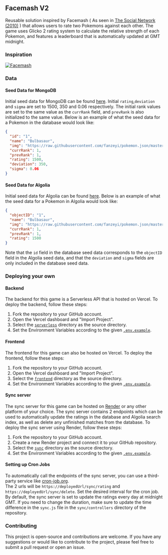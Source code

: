 ## Facemash V2
Reusable solution inspired by Facemash ( As seen in [The Social Network (2010)](https://www.imdb.com/title/tt1285016/) ) that allows users to rate two Pokemons against each other. The game uses Glicko 2 rating system to calculate the relative strength of each Pokemon, and features a leaderboard that is automatically updated at GMT midnight. 
### Inspiration
[![Facemash](https://img.youtube.com/vi/KdtPNRzuKrk/0.jpg)](https://www.youtube.com/watch?v=KdtPNRzuKrk)

### Data
#### Seed Data for MongoDB
Initial seed data for MongoDB can be found [here](https://github.com/cmgchess/facemash-v2/blob/master/sync/data/pokemon-db.json). Initial `rating`,`deviation` and `sigma` are set to 1500, 350 and 0.06 respectively. The initial rank values are set to the same value as the `currRank` field, and `prevRank` is also initialized to the same value. Below is an example of what the seed data for a Pokemon in the database would look like: 
```json
{
  "id": "1",
  "name": "Bulbasaur",
  "img": "https://raw.githubusercontent.com/fanzeyi/pokemon.json/master/images/001.png",
  "currRank": 1,
  "prevRank": 1,
  "rating": 1500,
  "deviation": 350,
  "sigma": 0.06
}
```
#### Seed Data for Algolia
Initial seed data for Algolia can be found [here](https://github.com/cmgchess/facemash-v2/blob/master/sync/data/pokemon-algolia.json). Below is an example of what the seed data for a Pokemon in Algolia would look like: 
```json
{
  "objectID": "1",
  "name": "Bulbasaur",
  "img": "https://raw.githubusercontent.com/fanzeyi/pokemon.json/master/images/001.png",
  "currRank": 1,
  "prevRank": 1,
  "rating": 1500
}
```
Note that the `id` field in the database seed data corresponds to the `objectID` field in the Algolia seed data, and that the `deviation` and `sigma` fields are only included in the database seed data.
### Deploying your own
#### Backend
The backend for this game is a Serverless API that is hosted on Vercel. To deploy the backend, follow these steps:

 1. Fork the repository to your GitHub account.
 2. Open the Vercel dashboard and "Import Project".
 3. Select the [`serverless`](https://github.com/cmgchess/facemash-v2/tree/master/serverless) directory as the source directory.
 4. Set the Environment Variables according to the given [`.env.example`](https://github.com/cmgchess/facemash-v2/blob/master/serverless/.env.example).

#### Frontend
The frontend for this game can also be hosted on Vercel. To deploy the frontend, follow these steps:
 1. Fork the repository to your GitHub account.
 2. Open the Vercel dashboard and "Import Project".
 3. Select the [`frontend`](https://github.com/cmgchess/facemash-v2/tree/master/frontend) directory as the source directory.
 4. Set the Environment Variables according to the given [`.env.example`](https://github.com/cmgchess/facemash-v2/blob/master/frontend/.env.example).

#### Sync server
The sync server for this game can be hosted on [Render](https://render.com/) or any other platform of your choice. The sync server contains 2 endpoints which can be used to automatically update the ratings in the database and Algolia search index, as well as delete any unfinished matches from the database. To deploy the sync server using Render, follow these steps:

 1. Fork the repository to your GitHub account.
 2. Create a new Render project and connect it to your GitHub repository.
 3. Select the [`sync`](https://github.com/cmgchess/facemash-v2/tree/master/sync) directory as the source directory.
 4. Set the Environment Variables according to the given [`.env.example`](https://github.com/cmgchess/facemash-v2/blob/master/sync/.env.example).

#### Setting up Cron Jobs
To automatically call the endpoints of the sync server, you can use a third-party service like [cron-job.org](https://cron-job.org/en/).  
The 2 urls will be `https://deployedUrl/sync/rating` and `https://deployedUrl/sync/delete`. Set the desired interval for the cron job. By default, the sync server is set to update the ratings every day at midnight GMT. If you need to change the duration, make sure to update the time difference in the `sync.js` file in the `sync/controllers` directory of the repository. 

### Contributing
This project is open-source and contributions are welcome. If you have any suggestions or would like to contribute to the project, please feel free to submit a pull request or open an issue.
